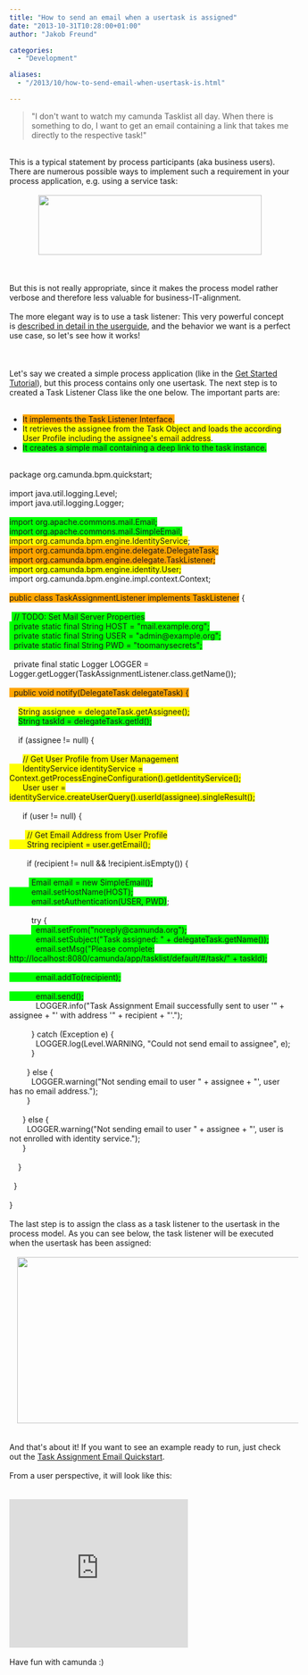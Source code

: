 ```yaml
---
title: "How to send an email when a usertask is assigned"
date: "2013-10-31T10:28:00+01:00"
author: "Jakob Freund"

categories:
  - "Development"

aliases:
  - "/2013/10/how-to-send-email-when-usertask-is.html"

---
```


<blockquote class="tr_bq">
"I don't want to watch my camunda Tasklist all day. When there is something to do, I want to get an email containing a link that takes me directly to the respective task!"</blockquote>
<br />
This is a typical statement by process participants (aka business users). There are numerous possible ways to implement such a requirement in your process application, e.g. using a service task:<br />
<br />
<div class="separator" style="clear: both; text-align: center;">
<a href="http://1.bp.blogspot.com/--iV9hw06uTY/UnIBVw1EK5I/AAAAAAAAAFQ/xkJ5FN-l2oY/s1600/verbose.png" imageanchor="1" style="margin-left: 1em; margin-right: 1em;"><img border="0" height="107" src="http://1.bp.blogspot.com/--iV9hw06uTY/UnIBVw1EK5I/AAAAAAAAAFQ/xkJ5FN-l2oY/s400/verbose.png" width="400" /></a></div>
<br />
<div class="separator" style="clear: both; text-align: center;">
</div>
<br />
<br />
But this is not really appropriate, since it makes the process model rather verbose and therefore less valuable for business-IT-alignment.<br />
<br />
The more elegant way is to use a task listener: This very powerful concept is&nbsp;<a href="http://docs.camunda.org/latest/guides/user-guide/#process-engine-delegation-code-task-listener">described in detail in the userguide</a>, and the behavior we want is a perfect use case, so let's see how it works!<br />
<br />
<a name='more'></a><br />
<br />
Let's say we created a simple process application (like in the <a href="http://docs.camunda.org/latest/guides/getting-started-guides/developing-process-applications/">Get Started Tutorial</a>), but this process contains only one usertask. The next step is to created a Task Listener Class like the one below. The important parts are:<br />
<br />
<ul>
<li><span style="background-color: orange;">It implements the Task Listener Interface.</span></li>
<li><span style="background-color: yellow;">It retrieves the assignee from the Task Object and loads the according User Profile including the assignee's email address</span>.</li>
<li><span style="background-color: lime;">It creates a simple mail containing a deep link to the task instance.</span></li>
</ul>
<br />
package org.camunda.bpm.quickstart;<br />
<br />
import java.util.logging.Level;<br />
import java.util.logging.Logger;<br />
<br />
<span style="background-color: lime;">import org.apache.commons.mail.Email;</span><br />
<span style="background-color: lime;">import org.apache.commons.mail.SimpleEmail;</span><br />
<span style="background-color: yellow;">import org.camunda.bpm.engine.IdentityService</span>;<br />
<span style="background-color: orange;">import org.camunda.bpm.engine.delegate.DelegateTask;</span><br />
<span style="background-color: orange;">import org.camunda.bpm.engine.delegate.TaskListener;</span><br />
<span style="background-color: yellow;">import org.camunda.bpm.engine.identity.User;</span><br />
import org.camunda.bpm.engine.impl.context.Context;<br />
<br />
<span style="background-color: orange;">public class TaskAssignmentListener implements TaskListener</span> {<br />
<br />
&nbsp;<span style="background-color: lime;"> // TODO: Set Mail Server Properties</span><br />
<span style="background-color: lime;">&nbsp; private static final String HOST = "mail.example.org";</span><br />
<span style="background-color: lime;">&nbsp; private static final String USER = "admin@example.org";</span><br />
<span style="background-color: lime;">&nbsp; private static final String PWD = "toomanysecrets";</span><br />
<br />
&nbsp; private final static Logger LOGGER = Logger.getLogger(TaskAssignmentListener.class.getName());<br />
<br />
<span style="background-color: orange;">&nbsp; public void notify(DelegateTask delegateTask) {</span><br />
<br />
&nbsp; &nbsp; <span style="background-color: yellow;">String assignee = delegateTask.getAssignee();</span><br />
&nbsp; &nbsp; <span style="background-color: lime;">String taskId = delegateTask.getId();</span><br />
<br />
&nbsp; &nbsp; if (assignee != null) {<br />
&nbsp; &nbsp; <br />
&nbsp; &nbsp; &nbsp; <span style="background-color: yellow;">// Get User Profile from User Management</span><br />
<span style="background-color: yellow;">&nbsp; &nbsp; &nbsp; IdentityService identityService = Context.getProcessEngineConfiguration().getIdentityService();</span><br />
<span style="background-color: yellow;">&nbsp; &nbsp; &nbsp; User user = identityService.createUserQuery().userId(assignee).singleResult();</span><br />
<br />
&nbsp; &nbsp; &nbsp; if (user != null) {<br />
&nbsp; &nbsp; &nbsp; <br />
&nbsp; &nbsp; &nbsp; &nbsp;<span style="background-color: yellow;"> // Get Email Address from User Profile</span><br />
<span style="background-color: yellow;">&nbsp; &nbsp; &nbsp; &nbsp; String recipient = user.getEmail();</span><br />
&nbsp; &nbsp; &nbsp; <br />
&nbsp; &nbsp; &nbsp; &nbsp; if (recipient != null &amp;&amp; !recipient.isEmpty()) {<br />
<br />
&nbsp; &nbsp; &nbsp; &nbsp; &nbsp;<span style="background-color: lime;"> Email email = new SimpleEmail();</span><br />
<span style="background-color: lime;">&nbsp; &nbsp; &nbsp; &nbsp; &nbsp; email.setHostName(HOST);</span><br />
<span style="background-color: lime;">&nbsp; &nbsp; &nbsp; &nbsp; &nbsp; email.setAuthentication(USER, PWD)</span>;<br />
<br />
&nbsp; &nbsp; &nbsp; &nbsp; &nbsp; try {<br />
&nbsp; &nbsp; &nbsp; &nbsp; &nbsp; <span style="background-color: lime;">&nbsp; email.setFrom("noreply@camunda.org");</span><br />
<span style="background-color: lime;">&nbsp; &nbsp; &nbsp; &nbsp; &nbsp; &nbsp; email.setSubject("Task assigned: " + delegateTask.getName());</span><br />
<span style="background-color: lime;">&nbsp; &nbsp; &nbsp; &nbsp; &nbsp; &nbsp; email.setMsg("Please complete: http://localhost:8080/camunda/app/tasklist/default/#/task/" + taskId);</span><br />
<span style="background-color: lime;"><br /></span>
<span style="background-color: lime;">&nbsp; &nbsp; &nbsp; &nbsp; &nbsp; &nbsp; email.addTo(recipient);</span><br />
<span style="background-color: lime;"><br /></span>
<span style="background-color: lime;">&nbsp; &nbsp; &nbsp; &nbsp; &nbsp; &nbsp; email.send();</span><br />
&nbsp; &nbsp; &nbsp; &nbsp; &nbsp; &nbsp; LOGGER.info("Task Assignment Email successfully sent to user '" + assignee + "' with address '" + recipient + "'."); &nbsp; &nbsp; &nbsp; &nbsp; &nbsp; <br />
<br />
&nbsp; &nbsp; &nbsp; &nbsp; &nbsp; } catch (Exception e) {<br />
&nbsp; &nbsp; &nbsp; &nbsp; &nbsp; &nbsp; LOGGER.log(Level.WARNING, "Could not send email to assignee", e);<br />
&nbsp; &nbsp; &nbsp; &nbsp; &nbsp; }<br />
<br />
&nbsp; &nbsp; &nbsp; &nbsp; } else {<br />
&nbsp; &nbsp; &nbsp; &nbsp; &nbsp; LOGGER.warning("Not sending email to user " + assignee + "', user has no email address.");<br />
&nbsp; &nbsp; &nbsp; &nbsp; }<br />
<br />
&nbsp; &nbsp; &nbsp; } else {<br />
&nbsp; &nbsp; &nbsp; &nbsp; LOGGER.warning("Not sending email to user " + assignee + "', user is not enrolled with identity service.");<br />
&nbsp; &nbsp; &nbsp; }<br />
<br />
&nbsp; &nbsp; }<br />
<br />
&nbsp; }<br />
<br />
}<br />
<br />
The last step is to assign the class as a task listener to the usertask in the process model. As you can see below, the task listener will be executed when the usertask has been assigned:<br />
<br />
<div class="separator" style="clear: both; text-align: center;">
<a href="http://1.bp.blogspot.com/-GqrPGJm8PfY/UnIBcp-3X3I/AAAAAAAAAFc/x6HULzEyitg/s1600/listener.png" imageanchor="1" style="margin-left: 1em; margin-right: 1em;"><img border="0" height="298" src="http://1.bp.blogspot.com/-GqrPGJm8PfY/UnIBcp-3X3I/AAAAAAAAAFc/x6HULzEyitg/s640/listener.png" width="640" /></a></div>
<br />
<br />
And that's about it! If you want to see an example ready to run, just check out the <a href="https://github.com/camunda/camunda-quickstarts/tree/master/usertask/task-assignment-email">Task Assignment Email Quickstart</a>.<br />
<br />
From a user perspective, it will look like this:<br />
<div class="separator" style="clear: both; text-align: center;">
<br /></div>
<br />
<object class="BLOGGER-youtube-video" classid="clsid:D27CDB6E-AE6D-11cf-96B8-444553540000" codebase="http://download.macromedia.com/pub/shockwave/cabs/flash/swflash.cab#version=6,0,40,0" data-thumbnail-src="http://i1.ytimg.com/vi/XLEb3R2Nm5k/0.jpg" height="266" width="320"><param name="movie" value="http://www.youtube.com/v/XLEb3R2Nm5k?version=3&f=user_uploads&c=google-webdrive-0&app=youtube_gdata" /><param name="bgcolor" value="#FFFFFF" /><param name="allowFullScreen" value="true" /><embed width="320" height="266"  src="http://www.youtube.com/v/XLEb3R2Nm5k?version=3&f=user_uploads&c=google-webdrive-0&app=youtube_gdata" type="application/x-shockwave-flash" allowfullscreen="true"></embed></object><br />
<br />
Have fun with camunda :)<br />
<br />